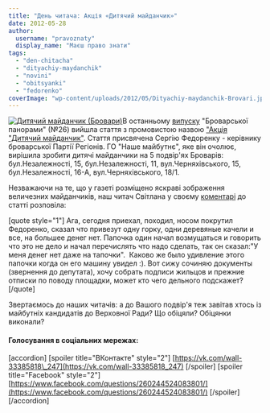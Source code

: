 ```yaml
---
title: "День читача: Акція «Дитячий майданчик»"
date: 2012-05-28
author: 
  username: "pravoznaty"
  display_name: "Маєш право знати"
tags: 
  - "den-chitacha"
  - "dityachiy-maydanchik"
  - "novini"
  - "obitsyanki"
  - "fedorenko"
coverImage: "wp-content/uploads/2012/05/Dityachiy-maydanchik-Brovari.jpg"
---
```


[![](https://mpz.brovary.org/wp-content/uploads/2012/05/Dityachiy-maydanchik-Brovari.jpg "Дитячий майданчик (Бровари)")](https://mpz.brovary.org/wp-content/uploads/2012/05/Dityachiy-maydanchik-Brovari.jpg)В останньому [випуску](https://docs.brovary.org/p1636/24.05.2012 "Броварська Панорама") "Броварської панорами" (№26) вийшла стаття з промовистою назвою ["Акція "Дитячий майданчик"](https://docs.brovary.org/p1643/25.05.2012 "Акція Дитячий Майданчик"). Стаття присвячена Сергію Федоренку - керівнику броварської Партії Регіонів. ГО "Наше майбутнє", яке він очолює, вирішила зробити дитячі майданчики на 5 подвір'ях Броварів: бул.Незалежності, 15, бул.Незалежності, 11, вул.Черняхівського, 15, бул.Незалежності, 16-А, вул.Черняхівського, 18/1.

Незважаючи на те, що у газеті розміщено яскраві зображення величезних майданчиків, наш читач Світлана у своєму [коментарі](https://docs.brovary.org/p1643/25.05.2012#comment-538677201 "Коментар") до статті розповіла:

\[quote style="1"\] Ага, сегодня приехал, походил, носом покрутил Федоренко, сказал что привезут одну горку, одни деревяные качели и все, на большее денег нет. Папочка один начал возмущаться и говорить что это не дело и начал перечислять что надо сделать, так он сказал:"У меня денег нет даже на тапочки".  Каково же было удивление этого папочки когда он его машину увидел :). Вот сижу сочиняю документы (звернення до депутата), хочу собрать подписи жильцов и прежние отписки по поводу площадки, может кто чего дельного подскажет? \[/quote\]

Звертаємось до наших читачів: а до Вашого подвір'я теж завітав хтось із майбутніх кандидатів до Верховної Ради? Що обіцяли? Обіцянки виконали?

#### Голосування в соціальних мережах:

\[accordion\] \[spoiler title="ВКонтакте" style="2"\] [https://vk.com/wall-33385818\_247](https://vk.com/wall-33385818_247) \[/spoiler\] \[spoiler title="Facebook" style="2"\] [https://www.facebook.com/questions/260244524083801/](https://www.facebook.com/questions/260244524083801/) \[/spoiler\] \[/accordion\]
